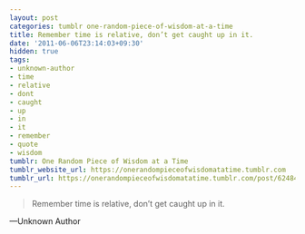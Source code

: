 ```yaml
---
layout: post
categories: tumblr one-random-piece-of-wisdom-at-a-time
title: Remember time is relative, don’t get caught up in it.
date: '2011-06-06T23:14:03+09:30'
hidden: true
tags:
- unknown-author
- time
- relative
- dont
- caught
- up
- in
- it
- remember
- quote
- wisdom
tumblr: One Random Piece of Wisdom at a Time
tumblr_website_url: https://onerandompieceofwisdomatatime.tumblr.com
tumblr_url: https://onerandompieceofwisdomatatime.tumblr.com/post/6248436327/remember-time-is-relative-dont-get-caught-up-in
---
```

> Remember time is relative, don’t get caught up in it.

—Unknown Author
